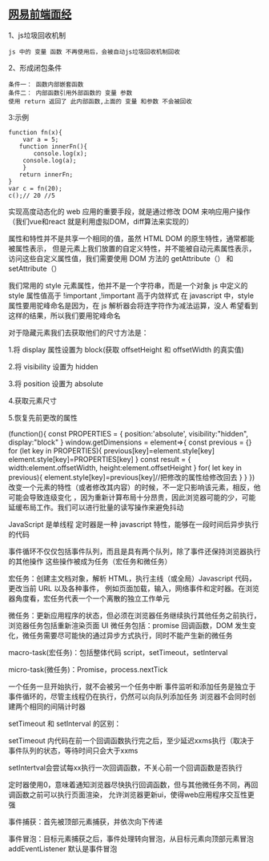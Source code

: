 
## [网易前端面经](http://link.zhihu.com/?target=http%3A//yrq110.me/2017/08/22/20170822-netease-intership/) 
1、js垃圾回收机制
```
js 中的 变量 函数 不再使用后，会被自动js垃圾回收机制回收
```
2、形成闭包条件
```
条件一： 函数内部嵌套函数 
条件二： 内部函数引用外部函数的 变量 参数 
使用 return 返回了 此内部函数,上面的 变量 和参数 不会被回收
```
3:示例
```
function fn(x){
    var a = 5;
   function innerFn(){
       console.log(x);
    console.log(a);
    }
   return innerFn;
}
var c = fn(20);
c();// 20 //5
```
实现高度动态化的 web 应用的重要手段，就是通过修改 DOM 来响应用户操作（我们vue和react 就是利用虚拟DOM，diff算法来实现的）

属性和特性并不是共享一个相同的值，虽然 HTML DOM 的原生特性，通常都能被属性表示， 但是元素上我们放置的自定义特性，并不能被自动元素属性表示，访问这些自定义属性值，我们需要使用 DOM 方法的 getAttribute（） 和 setAttribute（）

我们常用的 style 元素属性，他并不是一个字符串，而是一个对象 js 中定义的 style 属性值高于 !important ,!important 高于内敛样式 在 javascript 中，style 属性要用驼峰命名是因为，在 js 解析器会将连字符作为减法运算，没人 希望看到这样的结果，所以我们要用驼峰命名

对于隐藏元素我们去获取他们的尺寸方法是：

1.将 display 属性设置为 block(获取 offsetHeight 和 offsetWidth 的真实值)

2.将 visibility 设置为 hidden

3.将 position 设置为 absolute

4.获取元素尺寸

5.恢复先前更改的属性

(function(){
  const PROPERTIES = {
    position:'absolute',
    visibility:"hidden",
    display:"block"
  }
  window.getDimensions = element=>{
    const previous = {}
    for (let key in PROPERTIES){
      previous[key]=element.style[key]
      element.style[key]=PROPERTIES[key]
    }
    const result = {
      width:element.offsetWidth,
      height:element.offsetHeight
    }
    for( let key in previous){
      element.style[key]=previous[key]//把修改的属性给修改回去
    }
  }
})
改变一个元素的特性（或者修改其内容）的时候，不一定只影响该元素，相反，他可能会导致连级变化 ，因为重新计算布局十分昂贵，因此浏览器可能的少，可能延缓布局工作。我们可以进行批量的读写操作来避免抖动

JavaScript 是单线程 定时器是一种 javascript 特性，能够在一段时间后异步执行的代码

事件循环不仅仅包括事件队列，而且是具有两个队列，除了事件还保持浏览器执行的其他操作 这些操作被成为任务（宏任务和微任务）

宏任务：创建主文档对象，解析 HTML，执行主线（或全局）Javascript 代码，更改当前 URL 以及各种事件， 例如页面加载，输入，网络事件和定时器。在浏览器角度看，宏任务代表一个一个离散的独立工作单元

微任务：更新应用程序的状态，但必须在浏览器任务继续执行其他任务之前执行，浏览器任务包括重新渲染页面 UI 微任务包括：promise 回调函数，DOM 发生变化，微任务需要尽可能快的通过异步方式执行，同时不能产生新的微任务

macro-task(宏任务)：包括整体代码 script，setTimeout，setInterval

micro-task(微任务)：Promise，process.nextTick

一个任务一旦开始执行，就不会被另一个任务中断 事件监听和添加任务是独立于事件循环的，尽管主线程仍在执行，仍然可以向队列添加任务 浏览器不会同时创建两个相同的间隔计时器

setTimeout 和 setInterval 的区别：

setTimeout 内代码在前一个回调函数执行完之后，至少延迟xxms执行（取决于事件队列的状态，等待时间只会大于xxms

setIntertval会尝试每xx执行一次回调函数，不关心前一个回调函数是否执行

定时器使用0，意味着通知浏览器尽快执行回调函数，但与其他微任务不同，再回调函数之前可以执行页面渲染， 允许浏览器更新ui，使得web应用程序交互性更强

事件捕获：首先被顶部元素捕获，并依次向下传递

事件冒泡：目标元素捕获之后，事件处理转向冒泡，从目标元素向顶部元素冒泡 addEventListener 默认是事件冒泡
